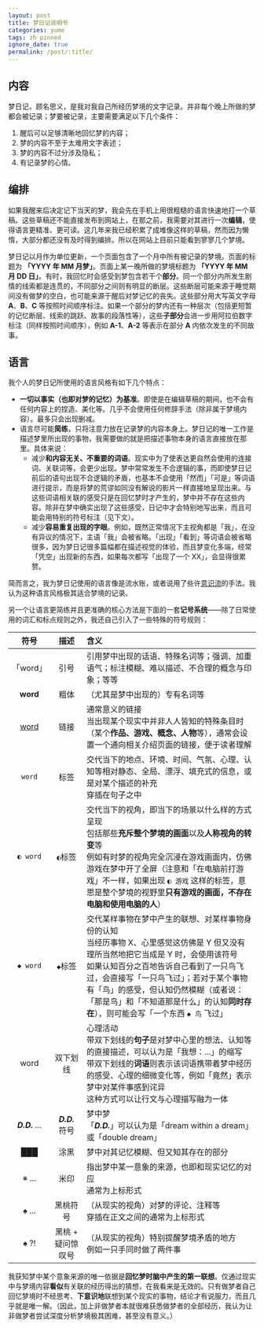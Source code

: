 ```yaml
---
layout: post
title: 梦日记说明书
categories: yume
tags: zh pinned
ignore_date: true
permalink: /post/:title/
---
```

## 内容

梦日记，顾名思义，是我对我自己所经历梦境的文字记录。并非每个晚上所做的梦都会被记录；梦要被记录，主要需要满足以下几个条件：

1. 醒后可以足够清晰地回忆梦的内容；
2. 梦的内容不至于太难用文字表述；
3. 梦的内容不过分涉及隐私；
4. 有记录梦的心情。

## 编排

如果我醒来后决定记下当天的梦，我会先在手机上用很粗糙的语言快速地打一个草稿。这些草稿还不能直接发布到网站上，在那之前，我需要对其进行一次**编辑**，使得语言更精准、更可读。这几年来我已经积累了成堆像这样的草稿，然而因为懒惰，大部分都还没有及时得到编排。所以在网站上目前只能看到寥寥几个梦境。

梦日记以月作为单位更新，一个页面包含了一个月中所有被记录的梦境。页面的标题为 **「YYYY 年 MM 月梦」**。页面上某一晚所做的梦境标题为 **「YYYY 年 MM 月 DD 日」**。有时，我回忆时会感受到梦包含若干个**部分**。同一个部分内所发生剧情的线索都是连贯的，不同部分之间则有明显的断层。这些断层可能来源于睡觉期间没有做梦的空白，也可能来源于醒后对梦记忆的丧失。这些部分用大写英文字母 **A**、**B**、**C** 等按照时间顺序标注。如果一个部分的梦内还有一种层次（包括更短暂的记忆断层、线索的跳跃、故事的段落性等），这些**子部分**会进一步用阿拉伯数字标注（同样按照时间顺序），例如 **A-1**、**A-2** 等表示在部分 **A** 内依次发生的不同故事。

## 语言

我个人的梦日记所使用的语言风格有如下几个特点：

- **一切以事实（也即对梦的记忆）为基准**。即使是在编辑草稿的期间，也不会有任何内容上的捏造、美化等。几乎不会使用任何修辞手法（除非属于梦境内容）。最多只会出现删减。
- 语言尽可能**简练**，只将注意力放在记录梦的内容本身上。梦日记的唯一工作是描述梦里所出现的事物，我需要做的就是把描述事物本身的语言直接放在那里。具体来说：
    - 减少**和内容无关、不重要的词语**。现实中为了使表达更自然会使用的连接词、关联词等，会更少出现。梦中常常发生不合逻辑的事，而即使梦日记前后的语句出现不合逻辑的矛盾，也基本不会使用「然而」「可是」等词语进行提示，而是将梦的荒谬如同没有解说的影片一样直接地呈现出来。与这些词语相关联的感受只是在回忆梦时才产生的，梦中并不存在这些内容。除非在梦中确实出现了这些感受，日记中才会特别地写出来，而且可能会用特别的符号标注（见下文）。
    - 减少**容易重复出现的字眼**。例如，既然正常情况下主视角都是「我」，在没有异议的情况下，主语「我」会被省略。「出现」「看到」等词语会被省略很多，因为梦日记很多篇幅都在描述视觉的体验，而且梦变化多端，经常「凭空」出现新的东西，如果每次都写「出现了一个 XX」，会显得很累赘。

简而言之，我为梦日记使用的语言像是流水账，或者说用了些许[意识流](https://zh.wikipedia.org/zh-cn/%E6%84%8F%E8%AF%86%E6%B5%81%E6%96%87%E5%AD%A6)的手法。我认为这种语言风格极其适合梦境的记录。

另一个让语言更简练并且更准确的核心方法是下面的一套**记号系统**——除了日常使用的词汇和标点规则之外，我还自己引入了一些特殊的符号规则：

| 符号 | 描述 | 含义 |
| :---: | :---: | :--- |
| 「word」 | 引号 | 引用梦中出现的话语、特殊名词等；强调、加重语气；标注模糊、难以描述、不合理的概念与印象；等等 |
| **word** | 粗体 | （尤其是梦中出现的）专有名词等 |
| <a href="https://en.wikipedia.org/wiki/Word">word</a> | 链接 | 通常意义的链接<br />当出现某个现实中并非人人皆知的特殊条目时（某个**作品、游戏、概念、人物**等），通常会设置一个通向相关介绍页面的链接，便于读者理解 |
| <code>word</code> | 标签 | 交代当下的地点、环境、时间、气氛、心理、认知等相对静态、全局、漂浮、填充式的信息，或是对某个描述的补充<br />穿插在句子之中 |
| <code>◐&nbsp;word</code> | <code>◐</code>标签 | 交代当下的视角，即当下的场景以什么样的方式呈现<br />包括那些**充斥整个梦境的画面**以及**人称视角的转变**等<br />例如有时梦的视角完全沉浸在游戏画面内，仿佛游戏在梦中开了全屏（注意和「在电脑前打游戏」不一样，如果出现 <code>◐ 游戏</code> 这样的标签，意思是整个梦境的视野里**只有游戏的画面，不存在电脑和使用电脑的人**） |
| <code>◆&nbsp;word</code> | <code>◆</code>标签 | 交代某样事物在梦中产生的联想、对某样事物身份的认知<br />当经历事物 X、心里感觉这仿佛是 Y 但又没有理所当然地把它当成是 Y 时，会使用该符号<br />如果认知百分之百地告诉自己看到了一只鸟飞过，会直接写「一只鸟飞过」；若对于某个事物有「鸟」的感受，但认知仍然模糊（或者说：「那是鸟」和「不知道那是什么」的认知**同时存在**），则可能会写「一个东西 <code>◆&nbsp;鸟</code> 飞过」|
| <du>word</du> | 双下划线 | 心理活动<br />带双下划线的**句子**是对梦中心里的想法、认知等的直接描述，可以认为是「我想：...」的缩写<br />带双下划线的**词语**则表示该词语携带着梦中经历的感受、心理的细微变化等，例如「<du>竟然</du>」表示梦中对某件事感到诧异<br />这种方式可以让行文与心理描写融为一体 |
| <strong><em>D.D.</em></strong> ... | <strong><em>D.D.</em></strong> 符&#8288;号 | 梦中梦<br />「<strong><em>D.D.</em></strong>」可以认为是「dream within a dream」或「double dream」|
| ███ | 涂黑 | 梦中对其记忆模糊、但又知其存在的部分 |
| ※ ... | 米印 | 指出梦中某一意象的来源，也即和现实记忆的对应<br />通常为上标形式
| ♠ ... | 黑桃符号 | （从现实的视角）对梦的评论、注释等<br />穿插在正文之间的通常为上标形式 |
| ♠ ?! | 黑桃 + 疑问惊叹号 | （从现实的视角）特别提醒梦境矛盾的地方<br />例如一只手同时做了两件事 |

我获知梦中某个意象来源的唯一依据是**回忆梦时脑中产生的第一联想**。仅通过现实中与梦境内容**看似**有关联的经历得出的猜想，在我看来是无效的。只有做梦者自己回忆梦境时不经思考、**下意识地**联想到某个现实的事物，结论才有说服力，而且几乎就是唯一解。（因此，加上非做梦者本就很难获悉做梦者的全部经历，我认为让非做梦者尝试深度分析梦境极其困难，甚至没有意义。）

